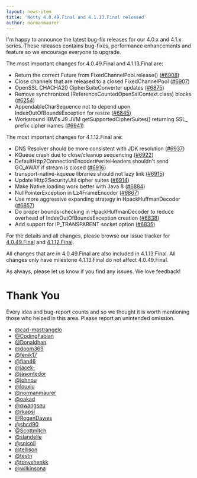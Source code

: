 ```yaml
---
layout: news-item
title: 'Netty 4.0.49.Final and 4.1.13.Final released'
author: normanmaurer
---
```


I'm happy to announce the latest bug-fix releases for our 4.0.x and 4.1.x series.
These releases contains bug-fixes, performance enhancements and feature so we encourage everyone to upgrade.

The most important changes for 4.0.49.Final and 4.1.13.Final are:

* Return the correct Future from FixedChannelPool.release() ([#6908](https://github.com/netty/netty/pull/6908))
* Close channels that are released to a closed FixedChannelPool ([#6907](https://github.com/netty/netty/pull/6907))
* OpenSSL CHACHA20 CipherSuiteConverter updates ([#6875](https://github.com/netty/netty/pull/6875))
* Remove synchronized (ReferenceCountedOpenSslContext.class) blocks ([#6254](https://github.com/netty/netty/pull/6254))
* AppendableCharSequence not to depend upon IndexOutOfBoundsException for resize ([#6845](https://github.com/netty/netty/pull/6845))
* Workaround IBM's J9 JVM getSupportedCipherSuites() returning SSL_ prefix cipher names ([#6941](https://github.com/netty/netty/pull/6941))

The most important changes for 4.1.12.Final are:

* DNS Resolver should be more consistent with JDK resolution ([#6937](https://github.com/netty/netty/pull/6937))
* KQueue crash due to close/cleanup sequencing ([#6922](https://github.com/netty/netty/pull/6922))
* DefaultHttp2ConnectionEncoder#writeHeaders shouldn't send GO_AWAY if stream is closed ([#6916](https://github.com/netty/netty/pull/6916))
* transport-native-kqueue libraries should not lazy link ([#6915](https://github.com/netty/netty/pull/6915))
* Update Http2SecurityUtil cipher suites ([#6914](https://github.com/netty/netty/pull/6914))
* Make Native loading work better with Java 8 ([#6884](https://github.com/netty/netty/pull/6884))
* NullPointerException in Lz4FrameEncoder ([#6867](https://github.com/netty/netty/pull/6867))
* Use more aggressive expanding strategy in HpackHuffmanDecoder ([#6857](https://github.com/netty/netty/pull/6857))
* Do proper bounds-checking in HpackHuffmanDecoder to reduce overhead of IndexOutOfBoundsException creation ([#6838](https://github.com/netty/netty/pull/6838))
* Add support for IP_TRANSPARENT socket option ([#6835](https://github.com/netty/netty/pull/6835))

For the details and all changes, please browse our issue tracker for [4.0.49.Final](https://github.com/netty/netty/milestone/167?closed=1) and [4.1.12.Final](https://github.com/netty/netty/milestone/164?closed=1).

All changes that are in 4.0.49.Final are also included in 4.1.13.Final. All changes only have milestone 4.1.13.Final do not affect 4.0.49.Final.

As always, please let us know if you find any issues. We love feedback!

# Thank You

Every idea and bug-report counts and so we thought it is worth mentioning those who helped in this area. Please report an unintended omission.


* [@carl-mastrangelo](https://github.com/carl-mastrangelo)
* [@CodingFabian](https://github.com/CodingFabian)
* [@Donaldhan](https://github.com/Donaldhan)
* [@doom369](https://github.com/doom369)
* [@fenik17](https://github.com/fenik17)
* [@fian46](https://github.com/fian46)
* [@jacek-](https://github.com/jacek-)
* [@jasontedor](https://github.com/jasontedor)
* [@johnou](https://github.com/johnou)
* [@louxiu](https://github.com/louxiu)
* [@normanmaurer](https://github.com/normanmaurer)
* [@oakad](https://github.com/oakad)
* [@qwangseu](https://github.com/qwangseu)
* [@rkapsi](https://github.com/rkapsi)
* [@RoganDawes](https://github.com/RoganDawes)
* [@sbcd90](https://github.com/sbcd90)
* [@Scottmitch](https://github.com/Scottmitch)
* [@slandelle](https://github.com/slandelle)
* [@snicoll](https://github.com/snicoll)
* [@tellison](https://github.com/tellison)
* [@testn](https://github.com/testn)
* [@tonyshenkk](https://github.com/tonyshenkk)
* [@wilkinsona](https://github.com/wilkinsona)
